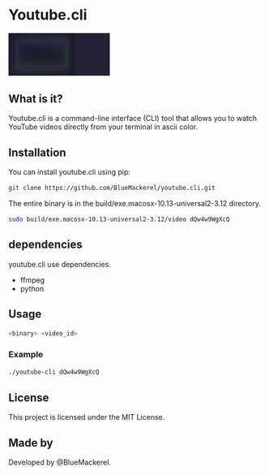 # Youtube.cli
<img src="https://raw.githubusercontent.com/BlueMackerel/youtube.cli/master/img/screen.png" width="200">


## What is it?
Youtube.cli is a command-line interface (CLI) tool that allows you to watch YouTube videos directly from your terminal in ascii color.

## Installation
You can install youtube.cli using pip:

```zsh
git clone https://github.com/BlueMackerel/youtube.cli.git
```

The entire binary is in the build/exe.macosx-10.13-universal2-3.12 directory.

```zsh
sudo build/exe.macosx-10.13-universal2-3.12/video dQw4w9WgXcQ
```

## dependencies
youtube.cli use dependencies.

- ffmpeg
- python


## Usage

```zsh
<binary> <video_id>
```
### Example

```zsh
./youtube-cli dQw4w9WgXcQ
```

## License
This project is licensed under the MIT License.

## Made by

Developed by @BlueMackerel.
